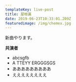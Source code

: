 ```yaml
---
templateKey: live-post
title: 屋根裏
date: 2019-06-23T10:33:01.209Z
featuredimage: /img/chemex.jpg
---
```

新曲やります。

**共演者**

* abcsgfb
* A TTEYY ERGGGSGS
* あああああああああ
* ええええええええ
